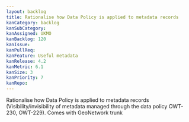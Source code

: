 ```yaml
---
layout: backlog
title: Rationalise how Data Policy is applied to metadata records
kanCategory: backlog
kanSubCategory:
kanAssigned: UKMO
kanBacklog: 120
kanIssue:
kanPullReq:
kanFeature: Useful metadata
kanRelease: 4.2
kanMetric: 6.1
kanSize: 3
kanPriority: 7
kanRepo:
---
```

Rationalise how Data Policy is applied to metadata records (Visibility/invisibility of metadata managed through the data policy OWT-230, OWT-229). Comes with GeoNetwork trunk
